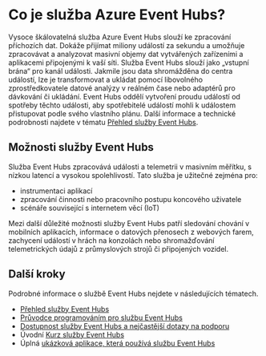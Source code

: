 <properties
    pageTitle="Co je služba Azure Event Hubs? | Microsoft Azure"
    description="Přehled a popis služby Azure Event Hubs"
    services="event-hubs"
    documentationCenter=".net"
    authors="sethmanheim"
    manager="timlt"
    editor=""/>

<tags
    ms.service="event-hubs"
    ms.workload="na"
    ms.tgt_pltfrm="na"
    ms.devlang="na"
    ms.topic="get-started-article"
    ms.date="08/17/2016"
    ms.author="sethm"/>


# Co je služba Azure Event Hubs?

Vysoce škálovatelná služba Azure Event Hubs slouží ke zpracování příchozích dat. Dokáže přijímat miliony událostí za sekundu a umožňuje zpracovávat a analyzovat masivní objemy dat vytvářených zařízeními a aplikacemi připojenými k vaší síti. Služba Event Hubs slouží jako „vstupní brána“ pro kanál události. Jakmile jsou data shromážděna do centra událostí, lze je transformovat a ukládat pomocí libovolného zprostředkovatele datové analýzy v reálném čase nebo adaptérů pro dávkování či ukládání. Event Hubs oddělí vytvoření proudu událostí od spotřeby těchto události, aby spotřebitelé událostí mohli k událostem přistupovat podle svého vlastního plánu. Další informace a technické podrobnosti najdete v tématu [Přehled služby Event Hubs](event-hubs-overview.md).

## Možnosti služby Event Hubs

Služba Event Hubs zpracovává události a telemetrii v masivním měřítku, s nízkou latencí a vysokou spolehlivostí. Tato služba je užitečné zejména pro:

- instrumentaci aplikací
- zpracování činnosti nebo pracovního postupu koncového uživatele
- scénáře související s internetem věcí (IoT)

Mezi další důležité možnosti služby Event Hubs patří sledování chování v mobilních aplikacích, informace o datových přenosech z webových farem, zachycení událostí v hrách na konzolách nebo shromažďování telemetrických údajů z průmyslových strojů či připojených vozidel.

## Další kroky

Podrobné informace o službě Event Hubs nejdete v následujících tématech.

- [Přehled služby Event Hubs](event-hubs-overview.md)
- [Průvodce programováním pro službu Event Hubs](event-hubs-programming-guide.md)
- [Dostupnost služby Event Hubs a nejčastější dotazy na podporu](event-hubs-availability-and-support-faq.md)
- Úvodní [Kurz služby Event Hubs][]
- Úplná [ukázková aplikace, která používá službu Event Hubs][]

[Kurz služby Event Hubs]: event-hubs-csharp-ephcs-getstarted.md
[ukázková aplikace, která používá službu Event Hubs]: https://code.msdn.microsoft.com/Service-Bus-Event-Hub-286fd097



<!--HONumber=Sep16_HO3-->


